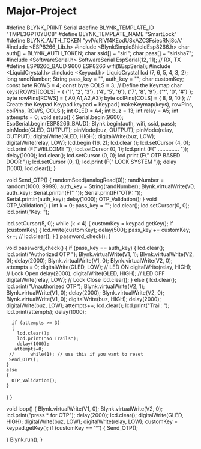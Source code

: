 # Major-Project
#define BLYNK_PRINT Serial
#define BLYNK_TEMPLATE_ID "TMPL3GPT0YUC8"
#define BLYNK_TEMPLATE_NAME "SmartLock"
#define BLYNK_AUTH_TOKEN "yvlVqRlVf4KEodUSxAZC3FsiecRNj8cA"
#include <ESP8266_Lib.h>
#include <BlynkSimpleShieldEsp8266.h>
char auth[] = BLYNK_AUTH_TOKEN;
char ssid[] = "siri";
char pass[] = "sirisha7";
#include <SoftwareSerial.h>
SoftwareSerial EspSerial(12, 11); // RX, TX
#define ESP8266_BAUD 9600
ESP8266 wifi(&EspSerial);
#include <LiquidCrystal.h>
#include <Keypad.h>
LiquidCrystal lcd (7, 6, 5, 4, 3, 2);
long randNumber;
String pass_key = "", auth_key = "";
char customKey;
const byte ROWS = 4;
const byte COLS = 3;
// Define the Keymap
char keys[ROWS][COLS] = {
  {'1', '2', '3'},
  {'4', '5', '6'},
  {'7', '8', '9'},
  {'*', '0', '#'}
};
byte rowPins[ROWS] = { A0,A1,A2,A3};
byte colPins[COLS] = { 8, 9, 10 };
// Create the Keypad
Keypad keypad = Keypad( makeKeymap(keys), rowPins, colPins, ROWS, COLS );
int GLED = A4;
int buz = 13;
int relay = A5;
int attempts = 0;
void setup() {
  Serial.begin(9600);
  EspSerial.begin(ESP8266_BAUD);
  Blynk.begin(auth, wifi, ssid, pass);
  pinMode(GLED, OUTPUT);
  pinMode(buz, OUTPUT);
  pinMode(relay, OUTPUT);
  digitalWrite(GLED, HIGH);
  digitalWrite(buz, LOW);
  digitalWrite(relay, LOW);
  lcd.begin (16, 2);
  lcd.clear ();
  lcd.setCursor (4, 0);
  lcd.print (F("WELCOME "));
  lcd.setCursor (0, 1);
  lcd.print (F(" .............. "));
  delay(1000);
  lcd.clear();
  lcd.setCursor (0, 0);
  lcd.print (F(" OTP BASED DOOR "));
  lcd.setCursor (0, 1);
  lcd.print (F("  LOCK SYSTEM   "));
  delay (1000);
  lcd.clear();
}

void Send_OTP()
{
  randomSeed(analogRead(0));
  randNumber = random(1000, 9999);
  auth_key = String(randNumber);
  Blynk.virtualWrite(V0, auth_key);
  Serial.println(F(" "));
  Serial.print(F("OTP: "));
  Serial.println(auth_key);
  delay(1000);
  OTP_Validation();
}
void OTP_Validation()
{
  int k = 0;
  pass_key = "";
  lcd.clear();
  lcd.setCursor(0, 0);
  lcd.print("Key: ");

  lcd.setCursor(5, 0);
  while (k < 4)
  {
    customKey = keypad.getKey();
    if (customKey) {
      lcd.write(customKey);
      delay(500);
      pass_key += customKey;
      k++;
      // lcd.clear();
    }
  }
  password_check();
}

void password_check()
{
  if (pass_key == auth_key)
  {
    lcd.clear();
    lcd.print("Authorized OTP  ");
    Blynk.virtualWrite(V1, 1);
    Blynk.virtualWrite(V2, 0);
    delay(2000);
    Blynk.virtualWrite(V1, 0);
    Blynk.virtualWrite(V2, 0);
    attempts = 0;
    digitalWrite(GLED, LOW); // LED ON
    digitalWrite(relay, HIGH); // Lock Open
    delay(2000);
    digitalWrite(GLED, HIGH); // LED OFF
    digitalWrite(relay, LOW); // Lock Close
    lcd.clear();
  }
  else
  {
    lcd.clear();
    lcd.print("Unauthorized OTP");
    Blynk.virtualWrite(V2, 1);
    Blynk.virtualWrite(V1, 0);
    delay(2000);
    Blynk.virtualWrite(V2, 0);
    Blynk.virtualWrite(V1, 0);
    digitalWrite(buz, HIGH);
    delay(2000);
    digitalWrite(buz, LOW);
    attempts++;
      lcd.clear();
      lcd.print("Trail: ");
      lcd.print(attempts);
      delay(1000);
      
      if (attempts >= 3)
      {
        lcd.clear();
        lcd.print("No Trails");
        delay(1000);
       attempts=0;
     //      while(1); // use this if you want to reset
     Send_OTP();
    }
    else
    {
      OTP_Validation();
    }
    
  }
}

void loop() {
  Blynk.virtualWrite(V1, 0);
  Blynk.virtualWrite(V2, 0);
  lcd.print("press * for OTP");
  delay(2000);
  lcd.clear();
  digitalWrite(GLED, HIGH);
  digitalWrite(buz, LOW);
  digitalWrite(relay, LOW);
  customKey = keypad.getKey();
  if (customKey == '*') {
    Send_OTP();

  }
  Blynk.run();
}
